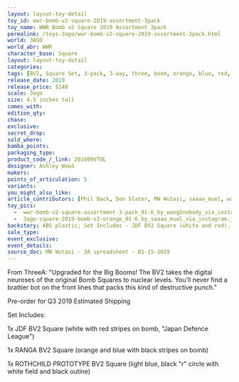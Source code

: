 ```yaml
---
layout: layout-toy-detail 
toy_id: wwr-bomb-v2-square-2019-assortment-3pack
toy_name: WWR Bomb v2 Square 2019 Assortment 3pack
permalink: /toys-3ago/wwr-bomb-v2-square-2019-assortment-3pack.html
world: 3AGO
world_abr: WWR
character_base: Square
layout: layout-toy-detail
categories: 
tags: [BV2, Square Set, 3-pack, 3-way, three, boom, orange, blue, red, yellow]
release_date: 2019
release_price: $140 
scale: 3ago
size: 4.5 inches tall
comes_with: 
edition_qty: 
chase: 
exclusive: 
secret_drop: 
sold_where: 
bamba_points: 
packaging_type: 
product_code_/_link: 201809VTOL
designer: Ashley Wood
makers: 
points_of_articulation: 5
variants: 
you_might_also_like: 
article_contributors: [Phil Back, Don Slater, MW Wutasi, saaaa_muel, wang2nobody]
toy_pics: 
  -  wwr-bomb-v2-square-assortment-3-pack_01-6_by_wang2nobody_via_instagram.jpg
  -  3ago-square-2019-bomb-v2-orange_01-6_by_saaaa_muel_via_instagram.jpg
backstory: ABS plastic; Set Includes - JDF BV2 Square (white and red), 1x RANGA BV2 Square (orange, white and green), 1x ROTHCHILD PROTOTYPE BV2 Square (blue, black and white); Pre-order for Q3 2019 Estimated Shipping
sale_type: 
event_exclusive: 
event_details: 
source_doc: MW Wutasi - 3A spreadsheet - 01-15-2019
---
```

From ThreeA:
"Upgraded for the Big Booms! The BV2 takes the digital neuroses of the original Bomb Squares to nuclear levels. You’ll never find a brattier bot on the front lines that packs this kind of destructive punch."

Pre-order for Q3 2019 Estimated Shipping

Set Includes: 

1x JDF BV2 Square (white with red stripes on bomb, "Japan Defence League")

1x RANGA BV2 Square (orange and blue with black stripes on bomb) 

1x ROTHCHILD PROTOTYPE BV2 Square (light blue, black "r" circle with white field and black outine)
